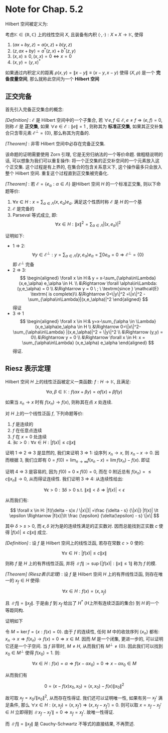 # Note for Chap. 5.2

Hilbert 空间被定义为:

考虑$\mathbb{K}\in \{\mathbb{R},\mathbb{C}\}$ 上的线性空间 $X$, 且装备有内积 $(\cdot,\cdot): X\times X\rightarrow \mathbb{K}$, 使得
1.  $(ax+by,z) = a(x,z) + b(y,z)$
2.  $(z, ax+by) = a^*(z,x) + b^ *(z,y)$
3.  $(x,x)\geq 0, (x,x)=0\Leftrightarrow x=0$
4.  $(x,y) = (y,x)^*$

如果通过内积定义的距离 $\rho(x, y) = \|x-y\|\equiv (x-y,x-y)$ 使得 $(X,\rho)$ 是一个 **完备度量空间**, 那么就称此空间为一个 **Hilbert 空间**

## 正交完备

首先引入完备正交集合的概念:

_[Definition]_ : $\mathcal{E}$ 是 Hilbert 空间中的一个子集合, 若 $\forall e, f\in \mathcal{E}, e\neq f\Rightarrow (e,f)=0$, 则称 $\mathcal{E}$ 是 **正交集**, 如果 $\forall e \in \mathcal{E}:\|e\|=1$ , 则称其为 **标准正交集**, 如果其正交补集合只含零元素 $\mathcal{E}^\bot=\{0\}$, 那么称其为完备的.

_[Theorem]_ : 非零 Hilbert 空间中必存在完备正交集.

该命题的证明需要使用 Zorn 引理, 它是无穷归纳法的一个等价命题. 做粗糙说明的话, 可以想象为我们可以重复操作: 将一个正交集的正交补空间的一个元素放入这个正交集. 这个过程是有上界的, 在集合的包含关系意义下, 这个操作最多只会放入整个 Hilbert 空间. 重复这个过程直到正交集被完备化.


_[Theorem]_ : 若 $\mathcal{E}=\{e_\alpha:\alpha\in \Lambda\}$ 是Hilbert 空间 $H$ 的一个标准正交集, 则以下命题等价:
1.  $\forall x \in H: x = \sum_{\alpha\in\Lambda} (x,e_\alpha) e_\alpha$. 满足这个性质时称 $\mathcal{E}$ 是 $H$ 的一个基
2.  $\mathcal{E}$ 是完备的
3.  Parseval 等式成立, 即:
    $$\forall x\in H:\|x\|^2 = \sum_{\alpha\in\Lambda} |(x,e_\alpha)|^2$$

证明如下:

-  1 => 2: 
   $$
   \forall y \in \mathcal{E}^\bot: y = \sum_{\alpha\in\Lambda} (y,e_\alpha) e_\alpha = \sum 0e_\alpha = 0\Rightarrow \mathcal{E}^\bot = \{0\}
   $$
   即 $\mathcal{E}^\bot$ 完备
-  2 => 3:
   $$
   \begin{aligned}
   \forall x \in H:& y = x-\sum_{\alpha\in\Lambda} (x,e_\alpha) e_\alpha \in H. \\
   &\Rightarrow \forall \alpha\in\Lambda: (y,e_\alpha) = 0 \\
   &\Rightarrow y = 0 \ ; \ \textrm{since } \mathcal{E} \textrm{ is complete}\\
   &\Rightarrow 0=\|y\|^2 =\|x\|^2 - \sum_{\alpha\in\Lambda}|(x,e_\alpha)|^2
   \end{aligned}
   $$
   得证
-  3 => 1
   $$
   \begin{aligned}
   \forall x \in H:& y=x-\sum_{\alpha \in \Lambda} (x,e_\alpha)e_\alpha \in H \\
   &\Rightarrow 0=\|x\|^2-\sum_{\alpha\in\Lambda} |(x,e_\alpha)|^2 = \|y\|^2 \\
   &\Rightarrow (y,y) = 0\\
   &\Rightarrow y = 0 \\
   &\Rightarrow \forall x \in H: x = \sum_{\alpha\in\Lambda} (x,e_\alpha) e_\alpha
   \end{aligned}
   $$
   得证.

## Riesz 表示定理

Hilbert 空间 $H$ 上的线性泛函被定义一类函数: $f:H\rightarrow \mathbb{K}$, 且满足:

$$
\forall \alpha,\beta \in \mathbb{K}: f(\alpha x+\beta y) = \alpha f(x)+\beta f(y)
$$

如果当 $x_n\rightarrow x$ 时有 $f(x_n)\rightarrow f(x)$, 则称其在点 $x$ 处连续. 

对 $H$ 上的一个线性泛函 $f$, 下列命题等价:
1.  $f$ 是连续的
2.  $f$ 在任意点连续
3.  $f$ 在 $x=0$ 处连续
4.  $\exists c\gt 0: \forall x\in H: |f(x)| \leq c \|x\|$

证明 1 => 2 => 3 是显然的, 我们来证明 3 => 1: 设序列 $x_n\rightarrow x$, 则 $x_n-x \rightarrow 0$. 因而根据 3, 我们立即有 $0 = f(0) =\lim_{n\rightarrow \infty} f(x_n-x) = \lim f(x_n)-f(x)$. 即证

证明 4 => 3 是容易的, 因为 $f(0) = 0\times f(0) = 0$, 而在 $0$ 附近总有 $f(x_n) = \leq c\|x_n\|\rightarrow 0$, 从而得证连续性. 我们证明 3 => 4: 从连续性给出: 

$$
\forall \epsilon \gt 0: \exists \delta \gt 0 \text{ s.t. } \|x\|\lt \delta \Rightarrow |f(x)| \lt \epsilon
$$

从而我们有:

$$
\forall x \in H: |f((\delta - s)x / \|x\|)| =\frac {\delta - s} {\|x\|} |f(x)| \lt \epsilon \Rightarrow |f(x)|\lt \frac {\epsilon} {\delta(\epsilon) - s} \|x\|
$$

其中 $\delta \gt s\gt 0$, 而 $\epsilon,\delta$ 对为是的连续性满足的正实数对. 因而总能找到正实数 $c$ 使得 $|f(x)|\leq c\|x\|$ 成立.

_[Definition]_ : 设 $f$ 是 Hilbert 空间上的线性泛函, 若存在常数 $c\gt 0$ 使的:

$$
\forall x\in H: |f(x)|\leq c\|x\|
$$

则称 $f$ 是 $H$ 上的有界线性泛函, 并将 $\|f\|:=\sup\{|f(x)| : \|x\|\leq 1\|$ 称为 $f$ 的模.

_[Theorem] (Riesz表示定理)_ : 设 $f$ 是 Hilbert 空间 $H$ 上的有界线性泛函, 则存在唯一的 $x_f \in H$ 使得:

$$
\forall x \in H: f(x) = (x,x_f)
$$

且 $\|f\|=\|x_f\|$. 于是由 $f$ 到 $x_f$ 给出了 $H^*$ ($H$上所有连续泛函的集合) 到 $H$ 的一个等距同构.

证明如下

令 $M=\ker f = \{x: f(x) = 0\}$. 由于 $f$ 的连续性, 任何 $M$ 中的收敛序列 $\{x_n\}$ 都有: $x_n\rightarrow x\Rightarrow f(x_n) \rightarrow f(x) =0 \Rightarrow x\in M$. 因而 $M$ 是一个闭集, 更进一步的, 可以证明它还是一个子空间. 当 $f$ 非零时, $M\neq H$, 从而我们有 $M^\bot \neq \{0\}$. 因此我们可以找到 $x_0\in M^\bot$ 使得 $f(x_0) = 1$. 则:

$$
\forall x \in H: f(x) = \alpha \Rightarrow f(x-\alpha x_0) = 0\Rightarrow x-\alpha x_0 \in M
$$

从而我们有

$$
0 = (x-f(x)x_0, x_0) = (x,x_0) - f(x) \|x_0\|^2
$$

故可取 $x_f = x_0/\|x_0\|^2$, 从而存在性得证. 我们还可以证明唯一性, 如果有另一 $x_f'$ 满足条件, 那么 $\forall x\in H: (x,x_f) = (x,x_f') \Rightarrow (x,x_f-x_f')=0$. 则可以取 $x=x_f-x_f'\in H$ 立即得到 $\|x_f-x_f'\|=0\Rightarrow x_f=x_f'$. 故唯一性得证.

而 $\|f\|=\|x_f\|$ 是 Cauchy-Schwartz 不等式的直接结果, 不再赘述.